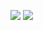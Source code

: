 
![](./POS%20M1/top%204.png?raw=true)
![](./Guide%20By%20Business%20Flow/POS%20M1/top%204.png?raw=true)
